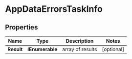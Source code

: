 # AppDataErrorsTaskInfo


## Properties

| Name | Type | Description | Notes |
|------------ | ------------- | ------------- | -------------|
**Result** | **IEnumerable<AppDataErrorsResultInfo>** | array of results |[optional]|